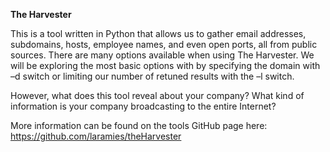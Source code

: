 **The Harvester**

This is a tool written in Python that allows us to gather email addresses, subdomains, hosts, employee names, and even open ports, all from public sources. There are many options available when using The Harvester. We will be exploring the most basic options with by specifying the domain with –d switch or limiting our number of retuned results with the –l switch.

 However, what does this tool reveal about your company? What kind of information is your company broadcasting to the entire Internet?


More information can be found on the tools GitHub page here: https://github.com/laramies/theHarvester
